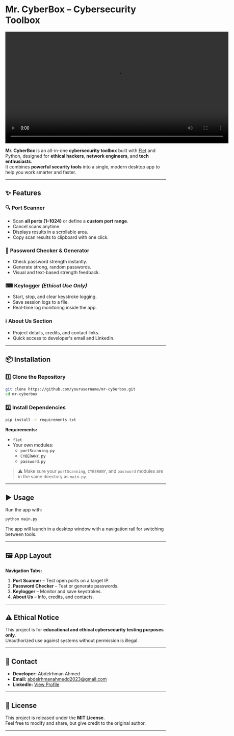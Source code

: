 # Mr. CyberBox – Cybersecurity Toolbox

<video src="./Mr.CyberBox.mp4" controls title="Mr. CyberBox Demo" width="700"></video>

**Mr. CyberBox** is an all-in-one **cybersecurity toolbox** built with [Flet](https://flet.dev/) and Python, designed for **ethical hackers**, **network engineers**, and **tech enthusiasts**.  
It combines **powerful security tools** into a single, modern desktop app to help you work smarter and faster.

---

## ✨ Features

### 🔍 **Port Scanner**
- Scan **all ports (1–1024)** or define a **custom port range**.
- Cancel scans anytime.
- Displays results in a scrollable area.
- Copy scan results to clipboard with one click.

### 🔑 **Password Checker & Generator**
- Check password strength instantly.
- Generate strong, random passwords.
- Visual and text-based strength feedback.

### ⌨ **Keylogger** *(Ethical Use Only)*
- Start, stop, and clear keystroke logging.
- Save session logs to a file.
- Real-time log monitoring inside the app.

### ℹ **About Us Section**
- Project details, credits, and contact links.
- Quick access to developer's email and LinkedIn.

---

## 📦 Installation

### 1️⃣ Clone the Repository
```bash
git clone https://github.com/yourusername/mr-cyberbox.git
cd mr-cyberbox
```

### 2️⃣ Install Dependencies
```bash
pip install -r requirements.txt
```

**Requirements:**
- `flet`
- Your own modules:
  - `portScanning.py`
  - `CYBERANY.py`
  - `password.py`

> ⚠ Make sure your `portScanning`, `CYBERANY`, and `password` modules are in the same directory as `main.py`.

---

## ▶ Usage

Run the app with:
```bash
python main.py
```

The app will launch in a desktop window with a navigation rail for switching between tools.

---

## 🖼 App Layout

**Navigation Tabs:**
1. **Port Scanner** – Test open ports on a target IP.
2. **Password Checker** – Test or generate passwords.
3. **Keylogger** – Monitor and save keystrokes.
4. **About Us** – Info, credits, and contacts.

---

## ⚠ Ethical Notice
This project is for **educational and ethical cybersecurity testing purposes only**.  
Unauthorized use against systems without permission is illegal.

---

## 📧 Contact
- **Developer:** Abdelrhman Ahmed  
- **Email:** [abdelrhmanahmedd2023@gmail.com](mailto:abdelrhmanahmedd2023@gmail.com)  
- **LinkedIn:** [View Profile](https://www.linkedin.com/in/abdelrhman-ahmed-82609b296/)

---

## 📜 License
This project is released under the **MIT License**.  
Feel free to modify and share, but give credit to the original author.

---
